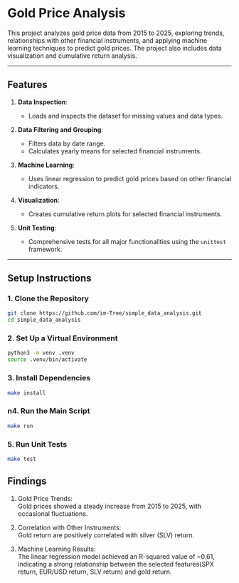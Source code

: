 # Gold Price Analysis

This project analyzes gold price data from 2015 to 2025, exploring trends, relationships with other financial instruments, and applying machine learning techniques to predict gold prices. The project also includes data visualization and cumulative return analysis.


---

## Features

1. **Data Inspection**:
   - Loads and inspects the dataset for missing values and data types.

2. **Data Filtering and Grouping**:
   - Filters data by date range.
   - Calculates yearly means for selected financial instruments.

3. **Machine Learning**:
   - Uses linear regression to predict gold prices based on other financial indicators.

4. **Visualization**:
   - Creates cumulative return plots for selected financial instruments.

5. **Unit Testing**:
   - Comprehensive tests for all major functionalities using the `unittest` framework.

---

## Setup Instructions

### 1. Clone the Repository
```bash
git clone https://github.com/im-Tree/simple_data_analysis.git
cd simple_data_analysis
```

### 2. Set Up a Virtual Environment  
```bash
python3 -m venv .venv
source .venv/bin/activate
```  

### 3. Install Dependencies  
```bash
make install
```  

### n4. Run the Main Script  
```bash
make run
```  
### 5. Run Unit Tests   
```bash
make test
```   
  
## Findings  
1. Gold Price Trends:  
    Gold prices showed a steady increase from 2015 to 2025, with occasional fluctuations. 
       
1. Correlation with Other Instruments:   
    Gold return are positively correlated with silver (SLV) return.   
   
1. Machine Learning Results:    
    The linear regression model achieved an R-squared value of ~0.61, indicating a strong relationship between the selected features(SPX return, EUR/USD return, SLV return) and gold return.
